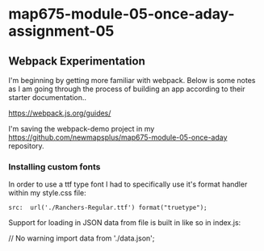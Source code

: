 # map675-module-05-once-aday-assignment-05

## Webpack Experimentation

I'm beginning by getting more familiar with webpack. Below is some notes as I am going through the process of building an app according to their starter documentation..

https://webpack.js.org/guides/

I'm saving the webpack-demo project in my https://github.com/newmapsplus/map675-module-05-once-aday repository.

<h3>Installing custom fonts</h3>

In order to use a ttf type font I had to specifically use it's format handler within my style.css file:

`src:  url('./Ranchers-Regular.ttf') format("truetype");`

Support for loading in JSON data from file is built in like so in index.js:

// No warning
import data from './data.json';
